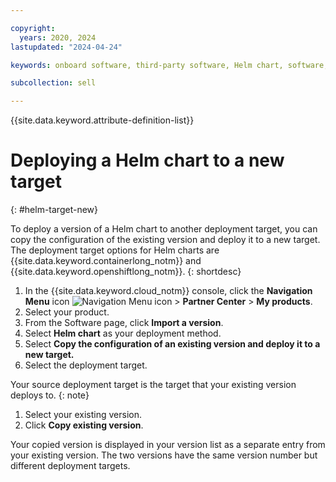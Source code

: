 ```yaml
---

copyright:
  years: 2020, 2024
lastupdated: "2024-04-24"

keywords: onboard software, third-party software, Helm chart, software, partner, sellers, deploy, partner center, target, deployment target

subcollection: sell

---
```


{{site.data.keyword.attribute-definition-list}}


# Deploying a Helm chart to a new target
{: #helm-target-new}


To deploy a version of a Helm chart to another deployment target, you can copy the configuration of the existing version and deploy it to a new target. The deployment target options for Helm charts are {{site.data.keyword.containerlong_notm}} and {{site.data.keyword.openshiftlong_notm}}.
{: shortdesc}

1. In the {{site.data.keyword.cloud_notm}} console, click the **Navigation Menu** icon ![Navigation Menu icon](../icons/icon_hamburger.svg "Menu") > **Partner Center** > **My products**.
1. Select your product.
1. From the Software page, click **Import a version**.
1. Select **Helm chart** as your deployment method.
1. Select **Copy the configuration of an existing version and deploy it to a new target.**
1. Select the deployment target.

Your source deployment target is the target that your existing version deploys to.
{: note}

1. Select your existing version.
1. Click **Copy existing version**.

Your copied version is displayed in your version list as a separate entry from your existing version. The two versions have the same version number but different deployment targets.
